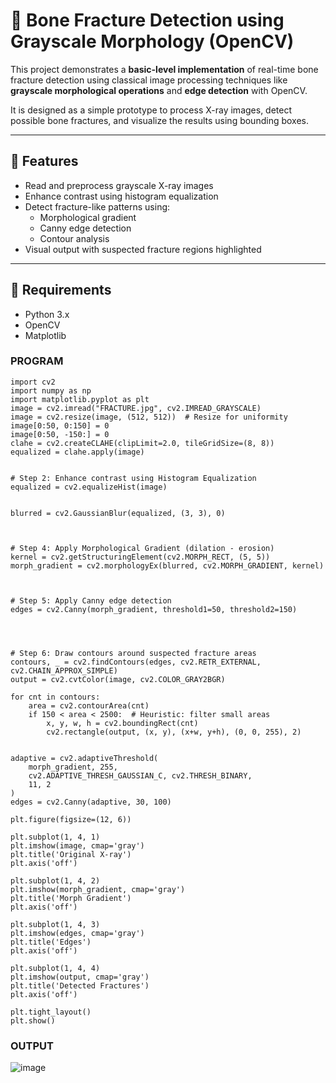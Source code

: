 # 🦴 Bone Fracture Detection using Grayscale Morphology (OpenCV)

This project demonstrates a **basic-level implementation** of real-time bone fracture detection using classical image processing techniques like **grayscale morphological operations** and **edge detection** with OpenCV.

It is designed as a simple prototype to process X-ray images, detect possible bone fractures, and visualize the results using bounding boxes.

---

## 📌 Features

- Read and preprocess grayscale X-ray images
- Enhance contrast using histogram equalization
- Detect fracture-like patterns using:
  - Morphological gradient
  - Canny edge detection
  - Contour analysis
- Visual output with suspected fracture regions highlighted

---

## 🧰 Requirements

- Python 3.x
- OpenCV
- Matplotlib

### PROGRAM
```
import cv2
import numpy as np
import matplotlib.pyplot as plt
image = cv2.imread("FRACTURE.jpg", cv2.IMREAD_GRAYSCALE)
image = cv2.resize(image, (512, 512))  # Resize for uniformity
image[0:50, 0:150] = 0  
image[0:50, -150:] = 0
clahe = cv2.createCLAHE(clipLimit=2.0, tileGridSize=(8, 8))
equalized = clahe.apply(image)


# Step 2: Enhance contrast using Histogram Equalization
equalized = cv2.equalizeHist(image)


blurred = cv2.GaussianBlur(equalized, (3, 3), 0)



# Step 4: Apply Morphological Gradient (dilation - erosion)
kernel = cv2.getStructuringElement(cv2.MORPH_RECT, (5, 5))
morph_gradient = cv2.morphologyEx(blurred, cv2.MORPH_GRADIENT, kernel)



# Step 5: Apply Canny edge detection
edges = cv2.Canny(morph_gradient, threshold1=50, threshold2=150)




# Step 6: Draw contours around suspected fracture areas
contours, _ = cv2.findContours(edges, cv2.RETR_EXTERNAL, cv2.CHAIN_APPROX_SIMPLE)
output = cv2.cvtColor(image, cv2.COLOR_GRAY2BGR)

for cnt in contours:
    area = cv2.contourArea(cnt)
    if 150 < area < 2500:  # Heuristic: filter small areas
        x, y, w, h = cv2.boundingRect(cnt)
        cv2.rectangle(output, (x, y), (x+w, y+h), (0, 0, 255), 2)


adaptive = cv2.adaptiveThreshold(
    morph_gradient, 255,
    cv2.ADAPTIVE_THRESH_GAUSSIAN_C, cv2.THRESH_BINARY,
    11, 2
)
edges = cv2.Canny(adaptive, 30, 100)

plt.figure(figsize=(12, 6))

plt.subplot(1, 4, 1)
plt.imshow(image, cmap='gray')
plt.title('Original X-ray')
plt.axis('off')

plt.subplot(1, 4, 2)
plt.imshow(morph_gradient, cmap='gray')
plt.title('Morph Gradient')
plt.axis('off')

plt.subplot(1, 4, 3)
plt.imshow(edges, cmap='gray')
plt.title('Edges')
plt.axis('off')

plt.subplot(1, 4, 4)
plt.imshow(output, cmap='gray')
plt.title('Detected Fractures')
plt.axis('off')

plt.tight_layout()
plt.show()
```

### OUTPUT


![image](https://github.com/user-attachments/assets/dff0b11e-465e-466d-97af-96d31d3bacf1)



